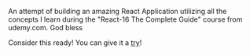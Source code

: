 An attempt of building an amazing React Application utilizing all the concepts
I learn during the "React-16 The Complete Guide" course from udemy.com. God bless

Consider this ready! You can give it a <a href="https://react-hamburger-e9a67.firebaseapp.com/">try</a>!